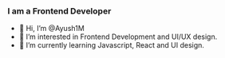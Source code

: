 ### I am a Frontend Developer

- 👋 Hi, I’m @Ayush1M
- 👀 I’m interested in Frontend Development and UI/UX design.
- 🌱 I’m currently learning Javascript, React and UI design.

<!---
Ayush1M/Ayush1M is a ✨ special ✨ repository because its `README.md` (this file) appears on your GitHub profile.
You can click the Preview link to take a look at your changes.
--->
